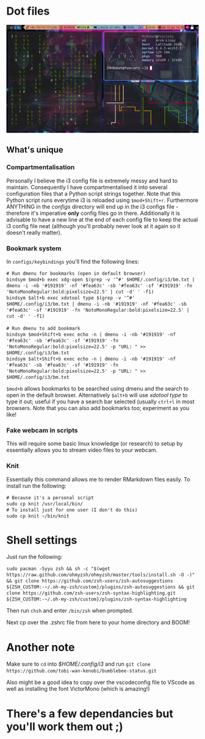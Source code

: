 # Dot files

![Picture of i3 rice](./i3.png)

## What's unique

### Compartmentalisation

Personally I believe the i3 config file is extremely messy and hard to maintain. Consequently I have compartmentalised it into several configuration files that a Python script strings together. Note that this Python script runs everytime i3 is reloaded using  ```$mod+Shift+r```. Furthermore ANYTHING in the *configs* directory will end up in the i3 configs file - therefore it's imperative **only** config files go in there. Additionally it is advisable to have a new line at the end of each config file to keep the actual i3 config file neat (although you'll probably never look at it again so it doesn't really matter).

### Bookmark system

In ```configs/keybindings``` you'll find the following lines:

```shell
# Run dmenu for bookmarks (open in default browser)
bindsym $mod+b exec xdg-open $(grep -v '^#' $HOME/.config/i3/bm.txt | dmenu -i -nb '#191919' -nf '#fea63c' -sb '#fea63c' -sf '#191919' -fn 'NotoMonoRegular:bold:pixelsize=22.5' | cut -d' ' -f1)
bindsym $alt+b exec xdotool type $(grep -v '^#' $HOME/.config/i3/bm.txt | dmenu -i -nb '#191919' -nf '#fea63c' -sb '#fea63c' -sf '#191919' -fn 'NotoMonoRegular:bold:pixelsize=22.5' | cut -d' ' -f1)

# Run dmenu to add bookmark
bindsym $mod+Shift+b exec echo -n | dmenu -i -nb '#191919' -nf '#fea63c' -sb '#fea63c' -sf '#191919' -fn 'NotoMonoRegular:bold:pixelsize=22.5' -p "URL: " >> $HOME/.config/i3/bm.txt
bindsym $alt+Shift+b exec echo -n | dmenu -i -nb '#191919' -nf '#fea63c' -sb '#fea63c' -sf '#191919' -fn 'NotoMonoRegular:bold:pixelsize=22.5' -p "URL: " >> $HOME/.config/i3/bm.txt
```

```$mod+b``` allows bookmarks to be searched using dmenu and the search to open in the default browser. Alternatively ```$alt+b``` will use *xdotool type* to type it out; useful if you have a search bar selected (usually ```ctrl+l``` in most browsers. Note that you can also add bookmarks too; experiment as you like!

### Fake webcam in scripts

This will require some basic linux knowledge (or research) to setup by essentially allows you to stream video files to your webcam.

### Knit

Essentially this command allows me to render RMarkdown files easily. To install run the following:

```shell
# Because it's a personal script
sudo cp knit /usr/local/bin/
# To install just for one user (I don't do this)
sudo cp knit ~/bin/knit
```

# Shell settings
Just run the following:

```shell
sudo pacman -Syyu zsh && sh -c "$(wget https://raw.github.com/ohmyzsh/ohmyzsh/master/tools/install.sh -O -)" && git clone https://github.com/zsh-users/zsh-autosuggestions ${ZSH_CUSTOM:-~/.oh-my-zsh/custom}/plugins/zsh-autosuggestions && git clone https://github.com/zsh-users/zsh-syntax-highlighting.git ${ZSH_CUSTOM:-~/.oh-my-zsh/custom}/plugins/zsh-syntax-highlighting
```

Then run ```chsh``` and enter ```/bin/zsh``` when prompted.

Next cp over the .zshrc file from here to your home directory and BOOM!

# Another note

Make sure to ```cd``` into *$HOME/.config/i3* and run ```git clone https://github.com/tobi-wan-kenobi/bumblebee-status.git```

Also might be a good idea to copy over the vscodeconfig file to VScode as well as installing the font VictorMono (which is amazing!)

# There's a few dependancies but you'll work them out ;)

